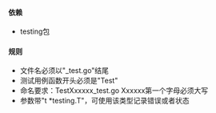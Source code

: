 #### 依赖
- testing包

#### 规则
- 文件名必须以"_test.go"结尾
- 测试用例函数开头必须是"Test"
- 命名要求：TestXxxxxx_test.go Xxxxxx第一个字母必须大写
- 参数带"t *testing.T"，可使用该类型记录错误或者状态
